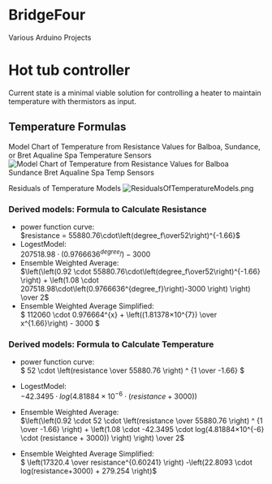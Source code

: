 # BridgeFour
Various Arduino Projects

# Hot tub controller
Current state is a minimal viable solution for controlling a heater to maintain temperature with thermistors as input.

## Temperature Formulas

Model Chart of Temperature from Resistance Values for Balboa, Sundance, or Bret Aqualine Spa Temperature Sensors
![Model Chart of Temperature from Resistance Values for Balboa Sundance Bret Aqualine Spa Temp Sensors](/documentation/resources/ModelChartOfTempfromResistanceValuesforBalboaSundanceBretAqualineSpaTempSensors.png)

Residuals of Temperature Models
![ResidualsOfTemperatureModels.png](/documentation/resources/ResidualsOfTemperatureModels.png)

### Derived models: Formula to Calculate Resistance
- power function curve: <br/>
   $`resistance = 55880.76\cdot\left(degree_f\over52\right)^{-1.66}`$ 
- LogestModel: <br/> $` 207518.98\cdot\left(0.9766636^{degree_f}\right) -3000  `$
- Ensemble Weighted Average: <br/>
$`\left(\left(0.92 \cdot 55880.76\cdot\left(degree_f\over52\right)^{-1.66} \right) + \left(1.08 \cdot 207518.98\cdot\left(0.9766636^{degree_f}\right)-3000 \right) \right) \over 2`$
- Ensemble Weighted Average Simplified: <br/>
$` 112060 \cdot  0.976664^{x} + \left((1.81378×10^{7}) \over x^{1.66}\right) - 3000 `$
### Derived models: Formula to Calculate Temperature
- power function curve:<br/> 
 $` 52 \cdot \left(resistance \over 55880.76 \right) ^ {1 \over -1.66} `$
- LogestModel: <br/>
$`-42.3495 \cdot log(4.81884×10^{-6} \cdot (resistance + 3000)) `$
- Ensemble Weighted Average: <br/> $`\left(\left(0.92 \cdot       52 \cdot \left(resistance \over 55880.76 \right) ^ {1 \over -1.66} \right) + \left(1.08 \cdot -42.3495 \cdot log(4.81884×10^{-6} \cdot (resistance + 3000)) \right) \right) \over 2`$

- Ensemble Weighted Average Simplified: <br/>
$` \left(17320.4 \over resistance^{0.60241} \right) -\left(22.8093 \cdot log(resistance+3000) + 279.254 \right)`$